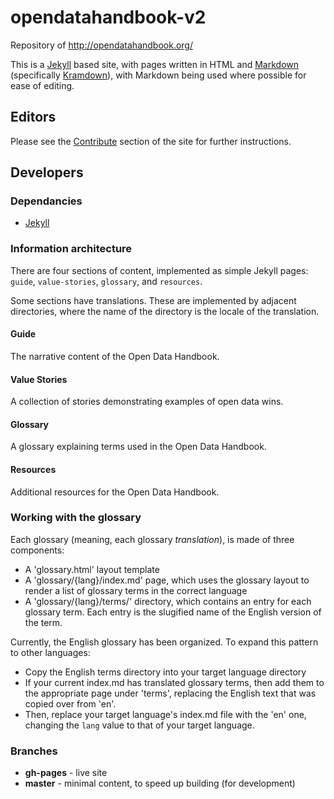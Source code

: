 # opendatahandbook-v2

Repository of http://opendatahandbook.org/

This is a [Jekyll](http://jekyllrb.com/) based site, with pages written in HTML and [Markdown](http://daringfireball.net/projects/markdown/syntax) (specifically [Kramdown](http://kramdown.gettalong.org/syntax.html)), with Markdown being used where possible for ease of editing.

## Editors

Please see the [Contribute](http://opendatahandbook.org/contribute/) section of the site for further instructions.

## Developers

### Dependancies

* [Jekyll](http://jekyllrb.com/)

### Information architecture

There are four sections of content, implemented as simple Jekyll pages: `guide`, `value-stories`, `glossary`, and `resources`.

Some sections have translations. These are implemented by adjacent directories, where the name of the directory is the locale of the translation.

#### Guide

The narrative content of the Open Data Handbook.

#### Value Stories

A collection of stories demonstrating examples of open data wins.

#### Glossary

A glossary explaining terms used in the Open Data Handbook.

#### Resources

Additional resources for the Open Data Handbook.

### Working with the glossary

Each glossary (meaning, each glossary *translation*), is made of three components:

* A 'glossary.html' layout template
* A 'glossary/{lang}/index.md' page, which uses the glossary layout to render a list of glossary terms in the correct language
* A 'glossary/{lang}/terms/' directory, which contains an entry for each glossary term. Each entry is the slugified name of the English version of the term.

Currently, the English glossary has been organized. To expand this pattern to other languages:

* Copy the English terms directory into your target language directory
* If your current index.md has translated glossary terms, then add them to the appropriate page under 'terms', replacing the English text that was copied over from 'en'.
* Then, replace your target language's index.md file with the 'en' one, changing the `lang` value to that of your target language.

### Branches

 - **gh-pages** - live site
 - **master** - minimal content, to speed up building (for development)
 